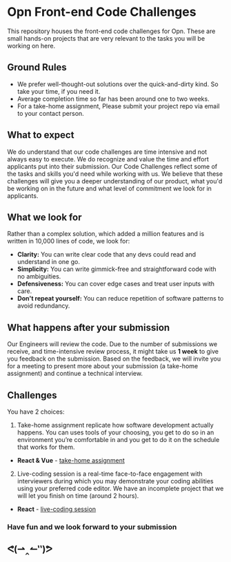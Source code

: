 # Opn Front-end Code Challenges

This repository houses the front-end code challenges for Opn. These are small hands-on projects that are very relevant to the tasks you will be working on here.

## Ground Rules

* We prefer well-thought-out solutions over the quick-and-dirty kind. So take
  your time, if you need it.
* Average completion time so far has been around one to two weeks.
* For a take-home assignment, Please submit your project repo via email to your contact person.

## What to expect

We do understand that our code challenges are time intensive and not always easy to execute. We do recognize and value the time and effort applicants put into their submission. Our Code Challenges reflect some of the tasks and skills you'd need while working with us. We believe that these challenges will give you a deeper understanding of our product, what you'd be working on in the future and what level of commitment we look for in applicants.

## What we look for

Rather than a complex solution, which added a million features and is written in
10,000 lines of code, we look for:

* **Clarity:** You can write clear code that any devs could read and understand
  in one go.
* **Simplicity:** You can write gimmick-free and straightforward code with no
  ambiguities.
* **Defensiveness:** You can cover edge cases and treat user inputs with care.
* **Don't repeat yourself:** You can reduce repetition of software patterns to avoid redundancy.

## What happens after your submission

Our Engineers will review the code. Due to the number of submissions we receive, and time-intensive review process, it might take us **1 week** to give you feedback on the submission. Based on the feedback, we will invite you for a meeting to present more about your submission (a take-home assignment) and continue a technical interview.

## Challenges

You have 2 choices:

1. Take-home assignment replicate how software development actually happens. You can uses tools of your choosing, you get to do so in an environment you’re comfortable in and you get to do it on the schedule that works for them.

* **React & Vue** - [take-home assignment](https://github.com/opn-ooo/opn-th-front-end-challenges/tree/master/take-home)

2. Live-coding session is a real-time face-to-face engagement with interviewers during which you may demonstrate your coding abilities using your preferred code editor. We have an incomplete project that we will let you finish on time (around 2 hours).

* **React** - [live-coding session](https://github.com/opn-ooo/opn-th-front-end-challenges/tree/master/live-coding)

### Have fun and we look forward to your submission

## ᕙ(⇀‸↼‶)ᕗ
